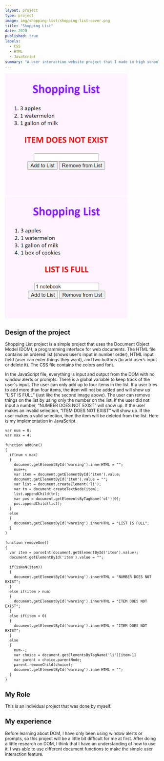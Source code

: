 ```yaml
---
layout: project
type: project
image: img/shopping-list/shopping-list-cover.png
title: "Shopping List"
date: 2020
published: true
labels:
  - CSS
  - HTML
  - JavaScript
summary: "A user interaction website project that I made in high school."
---
```


<div class="text-center">
  <img width="400px" src="../img/shopping-list/dne.png" >
  <img width="400px" src="../img/shopping-list/full.png" >
</div>

## Design of the project

Shopping List project is a simple project that uses the Document Object Model (DOM), a programming interface for web documents. The HTML file contains an ordered list (shows user’s input in number order), HTML input field (user can enter things they want), and two buttons (to add user’s input or delete it). The CSS file contains the colors and font.

In the JavaScript file, everything is input and output from the DOM with no window alerts or prompts. There is a global variable to keep track of the user's input. The user can only add up to four items in the list. If a user tries to add more than four items, the item will not be added and will show up “LIST IS FULL” (just like the second image above). The user can remove things on the list by using only the number on the list. If the user did not input a number, “NUMBER DOES NOT EXIST” will show up. If the user makes an invalid selection, “ITEM DOES NOT EXIST” will show up. If the user makes a valid selection, then the item will be deleted from the list. Here is my implementation in JavaScript.

```
var num = 0;
var max = 4;

function addOne()
{
  if(num < max)
  {
    document.getElementById('warning').innerHTML = "";
    num++;
    var item = document.getElementById('item').value;
    document.getElementById('item').value = "";
    var list = document.createElement('li');
    var tn = document.createTextNode(item);
    list.appendChild(tn);
    var pos = document.getElementsByTagName('ol')[0];
    pos.appendChild(list);
  }
  else
  {
    document.getElementById('warning').innerHTML = "LIST IS FULL";
  }
}

function removeOne()
{
  var item = parseInt(document.getElementById('item').value);
  document.getElementById('item').value = "";
  
  if(isNaN(item))
  {
    document.getElementById('warning').innerHTML = "NUMBER DOES NOT EXIST";
  }
  else if(item > num)
  {
    document.getElementById('warning').innerHTML = "ITEM DOES NOT EXIST";
  }
  else if(item < 0)
  {
    document.getElementById('warning').innerHTML = "ITEM DOES NOT EXIST";
  }
  else
  {
    num--;
    var choice = document.getElementsByTagName('li')[item-1]
    var parent = choice.parentNode;
    parent.removeChild(choice);
    document.getElementById('warning').innerHTML = "";
  }
}
```

## My Role

This is an individual project that was done by myself.

## My experience

Before learning about DOM, I have only been using window alerts or prompts, so this project will be a little bit difficult for me at first. After doing a little research on DOM, I think that I have an understanding of how to use it. I was able to use different document functions to make the simple user interaction feature.
